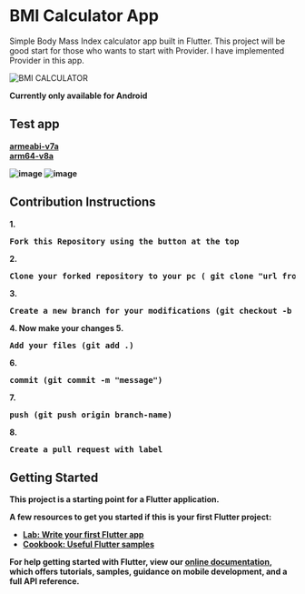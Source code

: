 
# BMI Calculator App
Simple Body Mass Index calculator app built in Flutter.
This project will be good start for those who wants to start with Provider.
I have implemented Provider in this app.

![BMI CALCULATOR]( )
<br>

<b>Currently only available for Android<b/>

## Test app

<b>[armeabi-v7a](https://drive.google.com/file/d/1zd6l5Dk5hn6uSA7fOnND_Icu4zXnfL2h/view?usp=sharing)</b><br>
<b>[arm64-v8a](https://drive.google.com/file/d/14OUY8bI0jwc2-K3mcokaTWMWjfFqC8ej/view?usp=sharing)</b>

![image](https://user-images.githubusercontent.com/64553247/137509244-4519f2ff-0e60-44bf-87ac-f3649e27c384.png)
![image](https://user-images.githubusercontent.com/64553247/137509290-97243a44-c7c2-45e3-a6d7-afd9a0d0257b.png)

  
<h2>Contribution Instructions</h2>
 1.
<div align="left">
    <pre>Fork this Repository using the button at the top</pre>
</div>
2.
<div align="left">
    <pre>Clone your forked repository to your pc ( git clone "url from clone option.")</pre>
</div>
3.
<div align="left">
    <pre>Create a new branch for your modifications (git checkout -b branch-name)</pre>
</div>
4. Now make your changes
5.
<div align="left">
    <pre>Add your files (git add .)</pre>
</div>
6.
<div align="left">
    <pre>commit (git commit -m "message")</pre>
</div>
7.
<div align="left">
    <pre>push (git push origin branch-name)</pre>
</div>
8.
<div align="left">
    <pre>Create a pull request with label</pre>
</div>
  

## Getting Started

This project is a starting point for a Flutter application.

A few resources to get you started if this is your first Flutter project:

- [Lab: Write your first Flutter app](https://flutter.dev/docs/get-started/codelab)
- [Cookbook: Useful Flutter samples](https://flutter.dev/docs/cookbook)

For help getting started with Flutter, view our
[online documentation](https://flutter.dev/docs), which offers tutorials,
samples, guidance on mobile development, and a full API reference.
